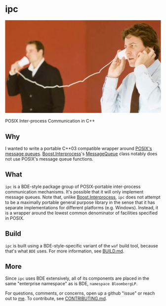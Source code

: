 ipc
===

![inter-process communication](ipc.jpg)

POSIX Inter-process Communication in C++

Why
---

I wanted to write a portable C++03 compatible wrapper around [POSIX's message
queues][posix mq]. [Boost.Interprocess][boost.interprocess]'s
[MessageQueue][boost.interprocess.messagequeue] class notably does not use
POSIX's message queue functions.

What
----

`ipc` is a BDE-style package group of POSIX-portable inter-process
communication mechanisms. It's possible that it will only implement message
queues. Note that, unlike [Boost.Interprocess][boost.interprocess], `ipc` does
not attempt to be a maximally portable general purpose library in the sense
that it has separate implementations for different platforms (e.g. Windows).
Instead, it is a wrapper around the lowest common denominator of facilities
specified in POSIX.

Build
-----

`ipc` is built using a BDE-style-specific variant of the `waf` build tool,
because that's what `BDE` uses. For more information, see [BUILD.md](BUILD.md).

More
----

Since `ipc` uses BDE extensively, all of its components are placed in the same
"enterprise namespace" as is BDE, `namespace BloombergLP`.

For questions, comments, or concerns, open up a github "issue" or reach out to
[me][me]. To contribute, see [CONTRIBUTING.md](CONTRIBUTING.md).

[posix mq]: http://pubs.opengroup.org/onlinepubs/009695399/basedefs/mqueue.h.html
[boost.interprocess]: http://www.boost.org/doc/libs/1_63_0/doc/html/interprocess.html
[boost.interprocess.messagequeue]: https://github.com/boostorg/interprocess/blob/develop/include/boost/interprocess/ipc/message_queue.hpp
[bde-build]: http://bloomberg.github.io/bde-tools/waf.html#building-multiple-repos-using-workspaces
[me]: mailto:dmgoffredo@gmail.com
